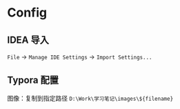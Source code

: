 # Config

## IDEA 导入

`File` -> `Manage IDE Settings` -> `Import Settings...`

## Typora 配置

图像：复制到指定路径 `D:\Work\学习笔记\images\${filename}`